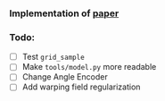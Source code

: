 ### Implementation of [paper]()
### Todo:
- [ ] Test ```grid_sample```
- [ ] Make ```tools/model.py``` more readable
- [ ] Change Angle Encoder
- [ ] Add warping field regularization

